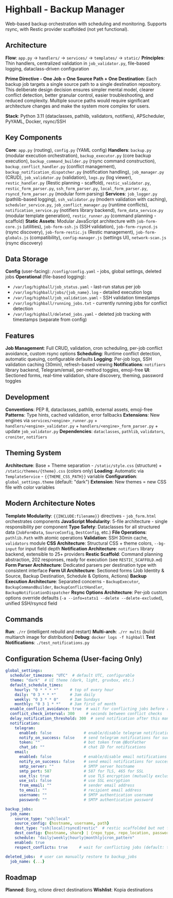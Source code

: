 # Highball - Backup Manager

Web-based backup orchestration with scheduling and monitoring. Supports rsync, with Restic provider scaffolded (not yet functional).

## Architecture

**Flow**: `app.py` → `handlers/` → `services/` → `templates/` → `static/`
**Principles**: Thin handlers, centralized validation in `job_validator.py`, file-based logging, dataclass-driven configuration

**Prime Directive - One Job = One Source Path + One Destination**: Each backup job targets a single source path to a single destination repository. This deliberate design decision ensures simpler mental model, clearer conflict detection, better granular control, easier troubleshooting, and reduced complexity. Multiple source paths would require significant architecture changes and make the system more complex for users.

**Stack**: Python 3.11 (dataclasses, pathlib, validators, notifiers), APScheduler, PyYAML, Docker, rsync/SSH

## Key Components

**Core**: `app.py` (routing), `config.py` (YAML config)
**Handlers**: `backup.py` (modular execution orchestration), `backup_executor.py` (core backup execution), `backup_command_builder.py` (rsync command construction), `backup_conflict_handler.py` (conflict management), `backup_notification_dispatcher.py` (notification handling), `job_manager.py` (CRUD), `job_validator.py` (validation), `logs.py` (log viewer), `restic_handler.py` (Restic planning - scaffold), `restic_validator.py`, `restic_form_parser.py`, `ssh_form_parser.py`, `local_form_parser.py`, `rsyncd_form_parser.py` (modular form parsing)
**Services**: `job_logger.py` (pathlib-based logging), `ssh_validator.py` (modern validation with caching), `scheduler_service.py`, `job_conflict_manager.py` (runtime conflicts), `notification_service.py` (notifiers library backend), `form_data_service.py` (modular template generation), `restic_runner.py` (command planning - scaffold)
**Static Assets**: Modular JavaScript architecture with `job-form-core.js` (utilities), `job-form-ssh.js` (SSH validation), `job-form-rsyncd.js` (rsync discovery), `job-form-restic.js` (Restic management), `job-form-globals.js` (compatibility), `config-manager.js` (settings UI), `network-scan.js` (rsync discovery)

## Data Storage

**Config** (user-facing): `/config/config.yaml` - jobs, global settings, deleted jobs
**Operational** (file-based logging):
- `/var/log/highball/job_status.yaml` - last-run status per job  
- `/var/log/highball/jobs/{job_name}.log` - detailed execution logs
- `/var/log/highball/job_validation.yaml` - SSH validation timestamps
- `/var/log/highball/running_jobs.txt` - currently running jobs for conflict detection
- `/var/log/highball/deleted_jobs.yaml` - deleted job tracking with timestamps (separate from config)

## Features

**Job Management**: Full CRUD, validation, cron scheduling, per-job conflict avoidance, custom rsync options
**Scheduling**: Runtime conflict detection, automatic queuing, configurable defaults
**Logging**: Per-job logs, SSH validation caching (30min), refresh-based viewing
**Notifications**: `notifiers` library backend, Telegram/email, per-method toggles, emoji-free
**UI**: Sectioned forms, real-time validation, share discovery, theming, password toggles

## Development

**Conventions**: PEP 8, dataclasses, pathlib, external assets, emoji-free
**Patterns**: Type hints, cached validation, error fallbacks
**Extensions**: New engines via `services/<engine>_runner.py` + `handlers/<engine>_validator.py` + `handlers/<engine>_form_parser.py` + update `job_validator.py`
**Dependencies**: `dataclasses`, `pathlib`, `validators`, `croniter`, `notifiers`

## Theming System

**Architecture**: Base + Theme separation - `/static/style.css` (structure) + `/static/themes/{theme}.css` (colors only)
**Loading**: Automatic via `TemplateService` - `{{THEME_CSS_PATH}}` variable
**Configuration**: `global_settings.theme` (default: "dark")
**Extension**: New themes = new CSS file with color variables

## Modern Architecture Notes

**Template Modularity**: `{{INCLUDE:filename}}` directives - `job_form.html` orchestrates components
**JavaScript Modularity**: 5-file architecture - single responsibility per component
**Type Safety**: Dataclasses for all structured data (`JobFormData`, `SourceConfig`, `DestConfig`, etc.)
**File Operations**: `pathlib.Path` with atomic operations
**Validation**: SSH 30min cache, `validators` module
**CSS Architecture**: Structural CSS + theme colors, `--bg-input` for input field depth
**Notification Architecture**: `notifiers` library backend, extensible to 25+ providers
**Restic Scaffold**: Command planning abstraction, 202 responses, ready for execution (see `RESTIC_SCAFFOLD.md`)
**Form Parser Architecture**: Dedicated parsers per destination type with consistent interface
**Form UI Architecture**: Sectioned forms (Job Identity & Source, Backup Destination, Schedule & Options, Actions)
**Backup Execution Architecture**: Separated concerns - `BackupExecutor`, `BackupCommandBuilder`, `BackupConflictHandler`, `BackupNotificationDispatcher`
**Rsync Options Architecture**: Per-job custom options override defaults (`-a --info=stats1 --delete --delete-excluded`), unified SSH/rsyncd field

## Commands

**Run**: `./rr` (intelligent rebuild and restart)
**Multi-arch**: `./rr multi` (build multiarch image for distribution)
**Debug**: `docker logs -f highball`
**Test Notifications**: `./test_notifications.py`

## Configuration Schema (User-facing Only)

```yaml
global_settings:
  scheduler_timezone: "UTC"  # default UTC, configurable
  theme: "dark"  # UI theme (dark, light, gruvbox, etc.)
  default_schedule_times:
    hourly: "0 * * * *"     # top of every hour
    daily: "0 3 * * *"      # 3am daily
    weekly: "0 3 * * 0"     # 3am Sundays
    monthly: "0 3 1 * *"    # 3am first of month
  enable_conflict_avoidance: true  # wait for conflicting jobs before running
  conflict_check_interval: 300     # seconds between conflict checks
  delay_notification_threshold: 300  # send notification after this many seconds delay
  notification:
    telegram:
      enabled: false              # enable/disable telegram notifications
      notify_on_success: false    # send telegram notifications for successful jobs
      token: ""                   # bot token from @BotFather
      chat_id: ""                 # chat ID for notifications
    email:
      enabled: false              # enable/disable email notifications
      notify_on_success: false    # send email notifications for successful jobs
      smtp_server: ""             # SMTP server hostname
      smtp_port: 587              # 587 for TLS, 465 for SSL
      use_tls: true               # use TLS encryption (mutually exclusive with SSL)
      use_ssl: false              # use SSL encryption
      from_email: ""              # sender email address
      to_email: ""                # recipient email address
      username: ""                # SMTP authentication username
      password: ""                # SMTP authentication password

backup_jobs:
  job_name:
    source_type: "ssh|local"
    source_config: {hostname, username, path}
    dest_type: "ssh|local|rsyncd|restic"  # restic scaffolded but not functional
    dest_config: {hostname, share} | {repo_type, repo_location, password}  # explicit destinations
    schedule: "daily|weekly|hourly|monthly|cron_pattern"
    enabled: true
    respect_conflicts: true     # wait for conflicting jobs (default: true)

deleted_jobs:  # user can manually restore to backup_jobs
  job_name: {...}
```

## Roadmap

**Planned**: Borg, rclone direct destinations
**Wishlist**: Kopia destinations

